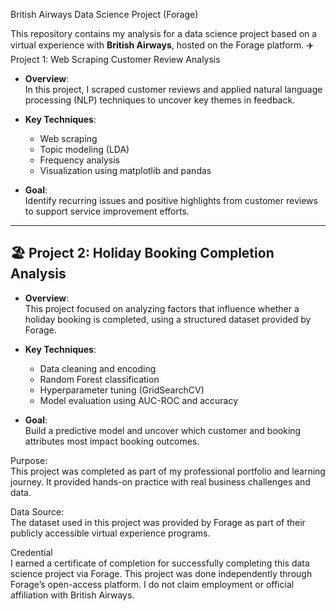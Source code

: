 British Airways Data Science Project (Forage)

This repository contains my analysis for a data science project based on a virtual experience with **British Airways**, hosted on the Forage platform.
✈️ Project 1: Web Scraping Customer Review Analysis

- **Overview**:  
  In this project, I scraped customer reviews and applied natural language processing (NLP) techniques to uncover key themes in feedback.
  
- **Key Techniques**:
  - Web scraping
  - Topic modeling (LDA)
  - Frequency analysis
  - Visualization using matplotlib and pandas

- **Goal**:  
  Identify recurring issues and positive highlights from customer reviews to support service improvement efforts.

---

## 🏖️ Project 2: Holiday Booking Completion Analysis

- **Overview**:  
  This project focused on analyzing factors that influence whether a holiday booking is completed, using a structured dataset provided by Forage.
  
- **Key Techniques**:
  - Data cleaning and encoding
  - Random Forest classification
  - Hyperparameter tuning (GridSearchCV)
  - Model evaluation using AUC-ROC and accuracy

- **Goal**:  
  Build a predictive model and uncover which customer and booking attributes most impact booking outcomes.

Purpose:  
This project was completed as part of my professional portfolio and learning journey. It provided hands-on practice with real business challenges and data.

Data Source:  
The dataset used in this project was provided by Forage as part of their publicly accessible virtual experience programs.

Credential  
I earned a certificate of completion for successfully completing this data science project via Forage.
This project was done independently through Forage’s open-access platform. I do not claim employment or official affiliation with British Airways.

